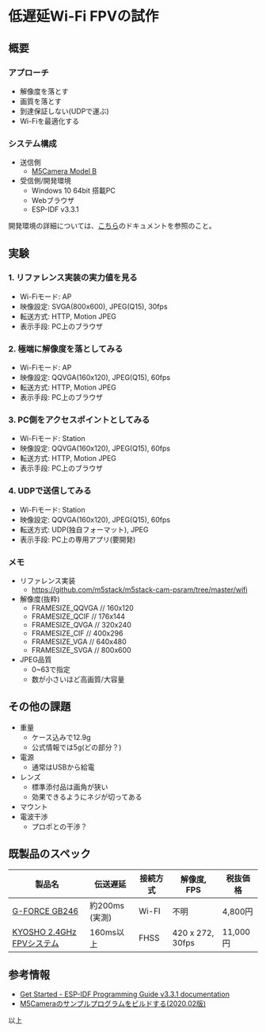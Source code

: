 # 低遅延Wi-Fi FPVの試作

## 概要

### アプローチ

- 解像度を落とす
- 画質を落とす
- 到達保証しない(UDPで運ぶ)
- Wi-Fiを最適化する

### システム構成

- 送信側
  - [M5Camera Model B](https://docs.m5stack.com/#/ja/unit/m5camera)
- 受信側/開発環境
  - Windows 10 64bit 搭載PC
  - Webブラウザ
  - ESP-IDF v3.3.1

開発環境の詳細については、[こちら](DEVELOP.md)のドキュメントを参照のこと。

## 実験

### 1. リファレンス実装の実力値を見る

- Wi-Fiモード: AP
- 映像設定: SVGA(800x600), JPEG(Q15), 30fps
- 転送方式: HTTP, Motion JPEG
- 表示手段: PC上のブラウザ

### 2. 極端に解像度を落としてみる

- Wi-Fiモード: AP
- 映像設定: QQVGA(160x120), JPEG(Q15), 60fps
- 転送方式: HTTP, Motion JPEG
- 表示手段: PC上のブラウザ

### 3. PC側をアクセスポイントとしてみる

- Wi-Fiモード: Station
- 映像設定: QQVGA(160x120), JPEG(Q15), 60fps
- 転送方式: HTTP, Motion JPEG
- 表示手段: PC上のブラウザ

### 4. UDPで送信してみる

- Wi-Fiモード: Station
- 映像設定: QQVGA(160x120), JPEG(Q15), 60fps
- 転送方式: UDP(独自フォーマット), JPEG
- 表示手段: PC上の専用アプリ(要開発)

### メモ

- リファレンス実装
    - https://github.com/m5stack/m5stack-cam-psram/tree/master/wifi
- 解像度(抜粋)
    - FRAMESIZE_QQVGA // 160x120
    - FRAMESIZE_QCIF // 176x144
    - FRAMESIZE_QVGA // 320x240
    - FRAMESIZE_CIF // 400x296
    - FRAMESIZE_VGA // 640x480
    - FRAMESIZE_SVGA // 800x600
- JPEG品質
    - 0~63で指定
    - 数が小さいほど高画質/大容量

## その他の課題

- 重量
    - ケース込みで12.9g
    - 公式情報では5g(どの部分？)
- 電源
    - 通常はUSBから給電
- レンズ
    - 標準添付品は画角が狭い
    - 効果できるようにネジが切ってある
- マウント
- 電波干渉
    - プロポとの干渉？

## 既製品のスペック

| 製品名                                                       | 伝送遅延       | 接続方式 | 解像度, FPS      | 税抜価格 |
| ------------------------------------------------------------ | -------------- | -------- | ---------------- | -------- |
| [G-FORCE GB246](http://www.gforce-hobby.jp/products/GB390-b.html) | 約200ms (実測) | Wi-FI    | 不明             | 4,800円  |
| [KYOSHO 2.4GHz FPVシステム](https://rc.kyosho.com/ja/82724.html) | 160ms以上      | FHSS     | 420 x 272, 30fps | 11,000円 |

## 参考情報

- [Get Started - ESP-IDF Programming Guide v3.3.1 documentation](https://docs.espressif.com/projects/esp-idf/en/v3.3.1/get-started/windows-setup.html)
- [M5Cameraのサンプルプログラムをビルドする(2020.02版)](https://qiita.com/lutecia16v/items/e76129ea3c4160f270f2)

以上

